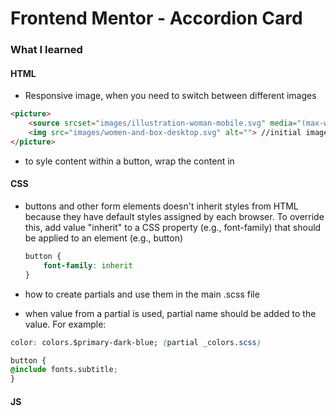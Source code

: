 # Frontend Mentor - Accordion Card

### What I learned

#### HTML
- Responsive image, when you need to switch between different images
```html
<picture>
    <source srcset="images/illustration-woman-mobile.svg" media="(max-width:1200px)">
    <img src="images/women-and-box-desktop.svg" alt=""> //initial image
</picture>
```
- to syle content within a button, wrap the content in <span></span>

#### CSS
- buttons and other form elements doesn't inherit styles from HTML because they have default styles assigned by each browser. To override this, add value "inherit" to a CSS property (e.g., font-family) that should be applied to an element (e.g., button)
    ```css
    button {
        font-family: inherit
    }
    ```

- how to create partials and use them in the main .scss file 
- when value from a partial is used, partial name should be added to the value. For example:
```css
color: colors.$primary-dark-blue; (partial _colors.scss)
```
```css
button {
@include fonts.subtitle;
}

```
#### JS